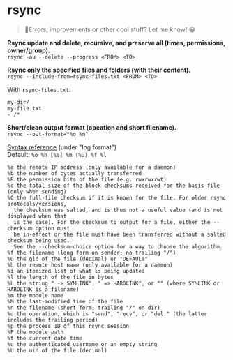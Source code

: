 # rsync

> 👋Errors, improvements or other cool stuff? Let me know! 😀


**Rsync update and delete, recursive, and preserve all (times, permissions, owner/group).**  
`rsync -au --delete --progress <FROM> <TO>`


**Rsync only the specified files and folders (with their content).**  
`rsync --include-from=rsync-files.txt <FROM> <TO>`

With `rsync-files.txt`:

```
my-dir/
my-file.txt
- /*
```

**Short/clean output format (opeation and short filename).**  
`rsync --out-format="%o %n"`

[Syntax reference](https://download.samba.org/pub/rsync/rsyncd.conf.html) (under "log format")  
Default: `%o %h [%a] %m (%u) %f %l`

```
%a the remote IP address (only available for a daemon)
%b the number of bytes actually transferred
%B the permission bits of the file (e.g. rwxrwxrwt)
%c the total size of the block checksums received for the basis file (only when sending)
%C the full-file checksum if it is known for the file. For older rsync protocols/versions,
  the checksum was salted, and is thus not a useful value (and is not displayed when that
  is the case). For the checksum to output for a file, either the --checksum option must
  be in-effect or the file must have been transferred without a salted checksum being used.
  See the --checksum-choice option for a way to choose the algorithm.
%f the filename (long form on sender; no trailing "/")
%G the gid of the file (decimal) or "DEFAULT"
%h the remote host name (only available for a daemon)
%i an itemized list of what is being updated
%l the length of the file in bytes
%L the string " -> SYMLINK", " => HARDLINK", or "" (where SYMLINK or HARDLINK is a filename)
%m the module name
%M the last-modified time of the file
%n the filename (short form; trailing "/" on dir)
%o the operation, which is "send", "recv", or "del." (the latter includes the trailing period)
%p the process ID of this rsync session
%P the module path
%t the current date time
%u the authenticated username or an empty string
%U the uid of the file (decimal)
```
